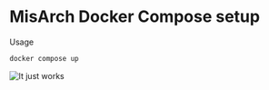 # MisArch Docker Compose setup

Usage
```sh
docker compose up
```
![It just works](https://i1.sndcdn.com/artworks-IU11mVyx0uGKwZOA-tnGSZw-t500x500.jpg)